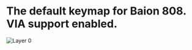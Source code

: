 # The default keymap for Baion 808. VIA support enabled.

![Layer 0](https://i.imgur.com/IhbvSZ1.png)
